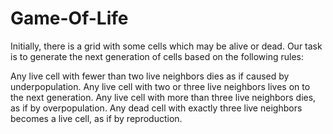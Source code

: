 # Game-Of-Life

Initially, there is a grid with some cells which may be alive or dead. Our task is to generate the next generation of cells based on the following rules: 

Any live cell with fewer than two live neighbors dies as if caused by underpopulation.
Any live cell with two or three live neighbors lives on to the next generation.
Any live cell with more than three live neighbors dies, as if by overpopulation.
Any dead cell with exactly three live neighbors becomes a live cell, as if by reproduction.

